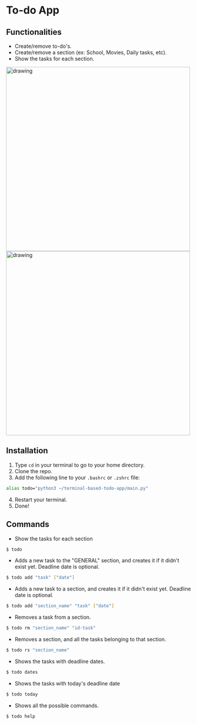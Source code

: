 # To-do App

## Functionalities

- Create/remove to-do's.
- Create/remove a section (ex: School, Movies, Daily tasks, etc).
- Show the tasks for each section.

<img src="https://i.imgur.com/gj8IdkJ.png" alt="drawing" width="500"/>

<img src="https://i.imgur.com/KRlFGty.png" alt="drawing" width="500"/>

## Installation

1. Type `cd` in your terminal to go to your home directory.
2. Clone the repo.
3. Add the following line to your `.bashrc` or `.zshrc` file:

```bash
alias todo="python3 ~/terminal-based-todo-app/main.py"
```
4. Restart your terminal.
5. Done!

## Commands

- Show the tasks for each section

```bash
$ todo
```

- Adds a new task to the "GENERAL" section, and creates it if it didn't exist yet. Deadline date is optional.

```bash
$ todo add "task" ["date"]
```

- Adds a new task to a section, and creates it if it didn't exist yet. Deadline date is optional.

```bash
$ todo add "section_name" "task" ["date"]
```

- Removes a task from a section.

```bash
$ todo rm "section_name" "id-task"
```

- Removes a section, and all the tasks belonging to that section.

```bash
$ todo rs "section_name"
```

- Shows the tasks with deadline dates.

```bash
$ todo dates
```

- Shows the tasks with today's deadline date

```bash
$ todo today
```

- Shows all the possible commands.

```bash
$ todo help
```
